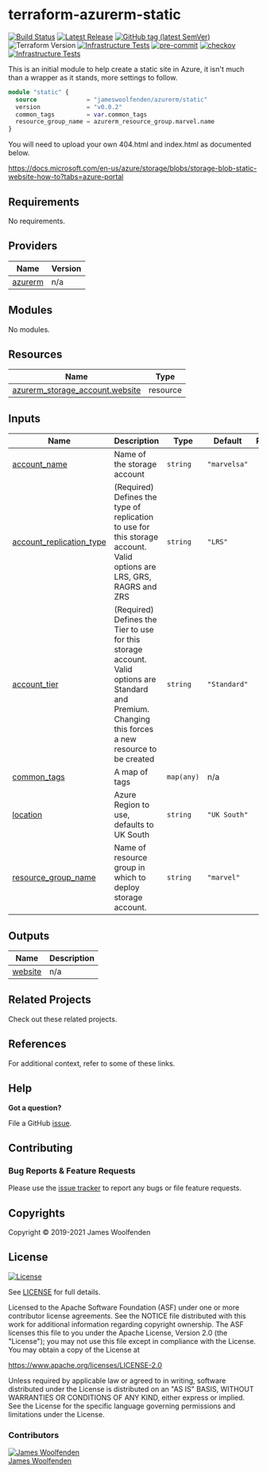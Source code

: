 # terraform-azurerm-static

[![Build Status](https://github.com/JamesWoolfenden/terraform-azurerm-static/workflows/Verify%20and%20Bump/badge.svg?branch=master)](https://github.com/JamesWoolfenden/terraform-azurerm-static)
[![Latest Release](https://img.shields.io/github/release/JamesWoolfenden/terraform-azurerm-static.svg)](https://github.com/JamesWoolfenden/terraform-azurerm-static/releases/latest)
[![GitHub tag (latest SemVer)](https://img.shields.io/github/tag/JamesWoolfenden/terraform-azurerm-static.svg?label=latest)](https://github.com/JamesWoolfenden/terraform-azurerm-static/releases/latest)
![Terraform Version](https://img.shields.io/badge/tf-%3E%3D0.14.0-blue.svg)
[![Infrastructure Tests](https://www.bridgecrew.cloud/badges/github/JamesWoolfenden/terraform-azurerm-static/cis_aws)](https://www.bridgecrew.cloud/link/badge?vcs=github&fullRepo=JamesWoolfenden%2Fterraform-azurerm-static&benchmark=CIS+AWS+V1.2)
[![pre-commit](https://img.shields.io/badge/pre--commit-enabled-brightgreen?logo=pre-commit&logoColor=white)](https://github.com/pre-commit/pre-commit)
[![checkov](https://img.shields.io/badge/checkov-verified-brightgreen)](https://www.checkov.io/)
[![Infrastructure Tests](https://www.bridgecrew.cloud/badges/github/jameswoolfenden/terraform-azurerm-static/general)](https://www.bridgecrew.cloud/link/badge?vcs=github&fullRepo=JamesWoolfenden%2Fterraform-azurerm-static&benchmark=INFRASTRUCTURE+SECURITY)

This is an initial module to help create a static site in Azure, it isn't much than a wrapper as it stands, more settings to follow.

```terraform
module "static" {
  source              = "jameswoolfenden/azurerm/static"
  version             = "v0.0.2"
  common_tags         = var.common_tags
  resource_group_name = azurerm_resource_group.marvel.name
}
```

You will need to upload your own 404.html and index.html as documented below.

<https://docs.microsoft.com/en-us/azure/storage/blobs/storage-blob-static-website-how-to?tabs=azure-portal>

<!-- BEGINNING OF PRE-COMMIT-TERRAFORM DOCS HOOK -->
## Requirements

No requirements.

## Providers

| Name | Version |
|------|---------|
| <a name="provider_azurerm"></a> [azurerm](#provider\_azurerm) | n/a |

## Modules

No modules.

## Resources

| Name | Type |
|------|------|
| [azurerm_storage_account.website](https://registry.terraform.io/providers/hashicorp/azurerm/latest/docs/resources/storage_account) | resource |

## Inputs

| Name | Description | Type | Default | Required |
|------|-------------|------|---------|:--------:|
| <a name="input_account_name"></a> [account\_name](#input\_account\_name) | Name of the storage account | `string` | `"marvelsa"` | no |
| <a name="input_account_replication_type"></a> [account\_replication\_type](#input\_account\_replication\_type) | (Required) Defines the type of replication to use for this storage account. Valid options are LRS, GRS, RAGRS and ZRS | `string` | `"LRS"` | no |
| <a name="input_account_tier"></a> [account\_tier](#input\_account\_tier) | (Required) Defines the Tier to use for this storage account. Valid options are Standard and Premium. Changing this forces a new resource to be created | `string` | `"Standard"` | no |
| <a name="input_common_tags"></a> [common\_tags](#input\_common\_tags) | A map of tags | `map(any)` | n/a | yes |
| <a name="input_location"></a> [location](#input\_location) | Azure Region to use, defaults to UK South | `string` | `"UK South"` | no |
| <a name="input_resource_group_name"></a> [resource\_group\_name](#input\_resource\_group\_name) | Name of resource group in which to deploy storage account. | `string` | `"marvel"` | no |

## Outputs

| Name | Description |
|------|-------------|
| <a name="output_website"></a> [website](#output\_website) | n/a |
<!-- END OF PRE-COMMIT-TERRAFORM DOCS HOOK -->

## Related Projects

Check out these related projects.

## References

For additional context, refer to some of these links.

## Help

**Got a question?**

File a GitHub [issue](https://github.com/JamesWoolfenden/terraform-azurerm-static/issues).

## Contributing

### Bug Reports & Feature Requests

Please use the [issue tracker](https://github.com/JamesWoolfenden/terraform-azurerm-static/issues) to report any bugs or file feature requests.

## Copyrights

Copyright © 2019-2021 James Woolfenden

## License

[![License](https://img.shields.io/badge/License-Apache%202.0-blue.svg)](https://opensource.org/licenses/Apache-2.0)

See [LICENSE](LICENSE) for full details.

Licensed to the Apache Software Foundation (ASF) under one
or more contributor license agreements. See the NOTICE file
distributed with this work for additional information
regarding copyright ownership. The ASF licenses this file
to you under the Apache License, Version 2.0 (the
"License"); you may not use this file except in compliance
with the License. You may obtain a copy of the License at

<https://www.apache.org/licenses/LICENSE-2.0>

Unless required by applicable law or agreed to in writing,
software distributed under the License is distributed on an
"AS IS" BASIS, WITHOUT WARRANTIES OR CONDITIONS OF ANY
KIND, either express or implied. See the License for the
specific language governing permissions and limitations
under the License.

### Contributors

[![James Woolfenden][jameswoolfenden_avatar]][jameswoolfenden_homepage]<br/>[James Woolfenden][jameswoolfenden_homepage]

[jameswoolfenden_homepage]: https://github.com/jameswoolfenden
[jameswoolfenden_avatar]: https://github.com/jameswoolfenden.png?size=150
[github]: https://github.com/jameswoolfenden
[linkedin]: https://www.linkedin.com/in/jameswoolfenden/
[twitter]: https://twitter.com/jimwoolfenden
[share_twitter]: https://twitter.com/intent/tweet/?text=terraform-azurerm-static&url=https://github.com/JamesWoolfenden/terraform-azurerm-static
[share_linkedin]: https://www.linkedin.com/shareArticle?mini=true&title=terraform-azurerm-static&url=https://github.com/JamesWoolfenden/terraform-azurerm-static
[share_reddit]: https://reddit.com/submit/?url=https://github.com/JamesWoolfenden/terraform-azurerm-static
[share_facebook]: https://facebook.com/sharer/sharer.php?u=https://github.com/JamesWoolfenden/terraform-azurerm-static
[share_email]: mailto:?subject=terraform-azurerm-static&body=https://github.com/JamesWoolfenden/terraform-azurerm-static
